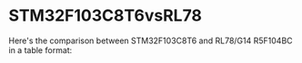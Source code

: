 # STM32F103C8T6vsRL78
Here's the comparison between STM32F103C8T6 and RL78/G14 R5F104BC in a table format:
